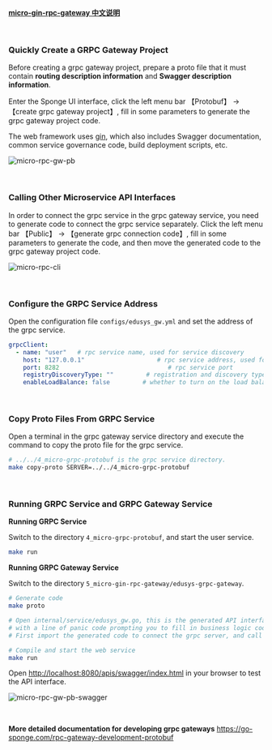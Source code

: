 
[**micro-gin-rpc-gateway 中文说明**](https://juejin.cn/post/7226745855032737850)

<br>

### Quickly Create a GRPC Gateway Project

Before creating a grpc gateway project, prepare a proto file that it must contain **routing description information** and **Swagger description information**.

Enter the Sponge UI interface, click the left menu bar 【Protobuf】 → 【create grpc gateway project】, fill in some parameters to generate the grpc gateway project code.

The web framework uses [gin](https://github.com/gin-gonic/gin), which also includes Swagger documentation, common service governance code, build deployment scripts, etc.

![micro-rpc-gw-pb](https://raw.githubusercontent.com/zhufuyi/sponge_examples/main/assets/en_micro-rpc-gw-pb.png)

<br>

### Calling Other Microservice API Interfaces

In order to connect the grpc service in the grpc gateway service, you need to generate code to connect the grpc service separately. Click the left menu bar 【Public】 → 【generate grpc connection code】, fill in some parameters to generate the code, and then move the generated code to the grpc gateway project code.

![micro-rpc-cli](https://raw.githubusercontent.com/zhufuyi/sponge_examples/main/assets/en_micro-rpc-cli.png)

<br>

### Configure the GRPC Service Address

Open the configuration file `configs/edusys_gw.yml` and set the address of the grpc service.

```yaml
grpcClient:
  - name: "user"   # rpc service name, used for service discovery
    host: "127.0.0.1"                    # rpc service address, used for direct connection
    port: 8282                              # rpc service port
    registryDiscoveryType: ""         # registration and discovery types: consul, etcd, nacos, if empty, connecting to server using host and port
    enableLoadBalance: false         # whether to turn on the load balancer
```

<br>

### Copy Proto Files From GRPC Service

Open a terminal in the grpc gateway service directory and execute the command to copy the proto file for the grpc service.

```bash
# ../../4_micro-grpc-protobuf is the grpc service directory.
make copy-proto SERVER=../../4_micro-grpc-protobuf
```

<br>

### Running GRPC Service and GRPC Gateway Service

**Running GRPC Service**

Switch to the directory `4_micro-grpc-protobuf`, and start the user service.

```bash
make run
```

**Running GRPC Gateway Service**

Switch to the directory `5_micro-gin-rpc-gateway/edusys-grpc-gateway`.

```bash
# Generate code
make proto  

# Open internal/service/edusys_gw.go, this is the generated API interface code, 
# with a line of panic code prompting you to fill in business logic code. 
# First import the generated code to connect the grpc server, and call the grpc service method in the business logic.

# Compile and start the web service
make run
```

Open [http://localhost:8080/apis/swagger/index.html](http://localhost:8080/apis/swagger/index.html) in your browser to test the API interface.

![micro-rpc-gw-pb-swagger](https://raw.githubusercontent.com/zhufuyi/sponge_examples/main/assets/micro-rpc-gw-pb-swagger.png)

<br>

**More detailed documentation for developing grpc gateways** https://go-sponge.com/rpc-gateway-development-protobuf

<br>

